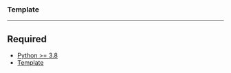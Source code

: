 ### Template
---
## Required
* [Python >= 3.8][link1]
* [Template][link2]



[link1]: https://www.python.org/
[link2]: https://template.com


